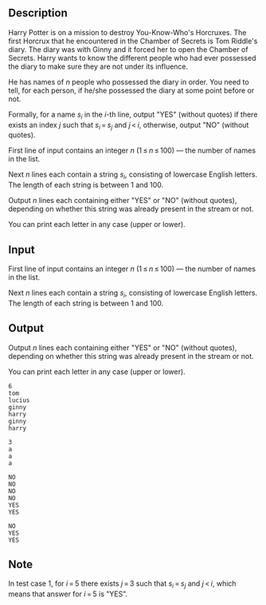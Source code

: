 ## Description

<div><p>Harry Potter is on a mission to destroy You-Know-Who's Horcruxes. The first Horcrux that he encountered in the Chamber of Secrets is Tom Riddle's diary. The diary was with Ginny and it forced her to open the Chamber of Secrets. Harry wants to know the different people who had ever possessed the diary to make sure they are not under its influence.</p><p>He has names of <span class="tex-span"><i>n</i></span> people who possessed the diary in order. You need to tell, for each person, if he/she possessed the diary at some point before or not.</p><p>Formally, for a name <span class="tex-span"><i>s</i><sub class="lower-index"><i>i</i></sub></span> in the <span class="tex-span"><i>i</i></span>-th line, output "<span class="tex-font-style-tt">YES</span>" (without quotes) if there exists an index <span class="tex-span"><i>j</i></span> such that <span class="tex-span"><i>s</i><sub class="lower-index"><i>i</i></sub> = <i>s</i><sub class="lower-index"><i>j</i></sub></span> and <span class="tex-span"><i>j</i> &lt; <i>i</i></span>, otherwise, output "<span class="tex-font-style-tt">NO</span>" (without quotes).</p></div><div class="input-specification"><p>First line of input contains an integer <span class="tex-span"><i>n</i></span> (<span class="tex-span">1 ≤ <i>n</i> ≤ 100</span>)&nbsp;— the number of names in the list.</p><p>Next <span class="tex-span"><i>n</i></span> lines each contain a string <span class="tex-span"><i>s</i><sub class="lower-index"><i>i</i></sub></span>, consisting of lowercase English letters. The length of each string is between <span class="tex-span">1</span> and <span class="tex-span">100</span>.</p></div><div class="output-specification"><p>Output <span class="tex-span"><i>n</i></span> lines each containing either "<span class="tex-font-style-tt">YES</span>" or "<span class="tex-font-style-tt">NO</span>" (without quotes), depending on whether this string was already present in the stream or not.</p><p>You can print each letter in any case (upper or lower).</p></div>

## Input

<p>First line of input contains an integer <span class="tex-span"><i>n</i></span> (<span class="tex-span">1 ≤ <i>n</i> ≤ 100</span>)&nbsp;— the number of names in the list.</p><p>Next <span class="tex-span"><i>n</i></span> lines each contain a string <span class="tex-span"><i>s</i><sub class="lower-index"><i>i</i></sub></span>, consisting of lowercase English letters. The length of each string is between <span class="tex-span">1</span> and <span class="tex-span">100</span>.</p>

## Output

<p>Output <span class="tex-span"><i>n</i></span> lines each containing either "<span class="tex-font-style-tt">YES</span>" or "<span class="tex-font-style-tt">NO</span>" (without quotes), depending on whether this string was already present in the stream or not.</p><p>You can print each letter in any case (upper or lower).</p>





```input1
6
tom
lucius
ginny
harry
ginny
harry

```




```input2
3
a
a
a

```




```output1
NO
NO
NO
NO
YES
YES

```




```output2
NO
YES
YES

```



## Note

<p>In test case <span class="tex-span">1</span>, for <span class="tex-span"><i>i</i> = 5</span> there exists <span class="tex-span"><i>j</i> = 3</span> such that <span class="tex-span"><i>s</i><sub class="lower-index"><i>i</i></sub> = <i>s</i><sub class="lower-index"><i>j</i></sub></span> and <span class="tex-span"><i>j</i> &lt; <i>i</i></span>, which means that answer for <span class="tex-span"><i>i</i> = 5</span> is "<span class="tex-font-style-tt">YES</span>".</p>
